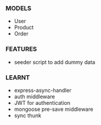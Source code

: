 ### MODELS
- User
- Product
- Order

### FEATURES
- seeder script to add dummy data


### LEARNT
- express-async-handler
- auth middleware
- JWT for authentication
- mongoose pre-save middleware
- sync thunk